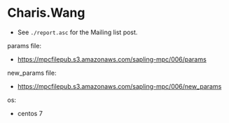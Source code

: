 # Charis.Wang
* See `./report.asc` for the Mailing list post.

params file:
* https://mpcfilepub.s3.amazonaws.com/sapling-mpc/006/params

new_params file:
* https://mpcfilepub.s3.amazonaws.com/sapling-mpc/006/new_params

os: 
* centos 7
